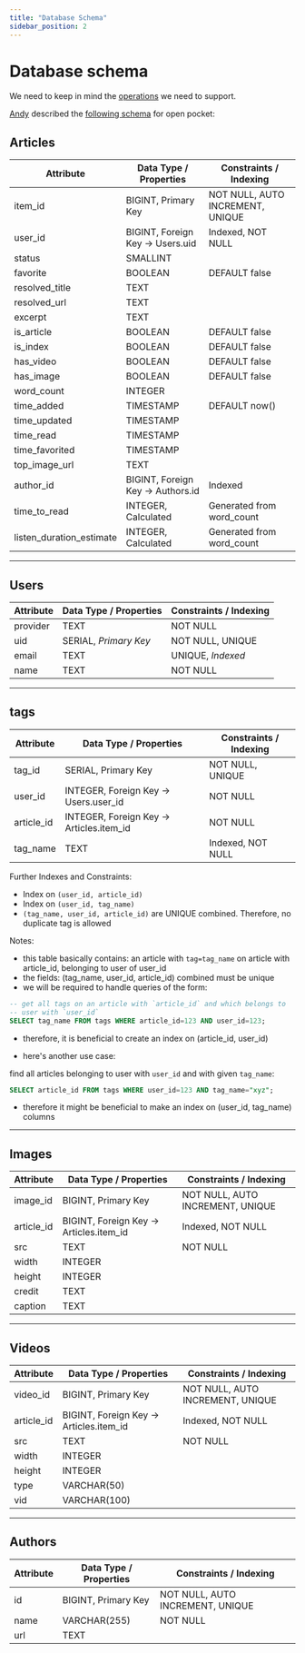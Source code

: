 ```yaml
---
title: "Database Schema"
sidebar_position: 2
---
```


# Database schema

We need to keep in mind the [operations](/docs/category/api-spec) we
need to support.


[Andy](https://github.com/andyw8) described the [following
schema](https://github.com/open-pocket/open-pocket/issues/2) for open
pocket:

## Articles

| Attribute               | Data Type / Properties     | Constraints / Indexing                    |
|--------------------------|----------------------------|--------------------------------------------|
| item\_id                 | BIGINT, Primary Key        | NOT NULL, AUTO INCREMENT, UNIQUE           |
| user\_id                 | BIGINT, Foreign Key → Users.uid | Indexed, NOT NULL                     |
| status                  | SMALLINT                   |                                            |
| favorite                | BOOLEAN                    | DEFAULT false                              |
| resolved\_title          | TEXT                       |                                            |
| resolved\_url            | TEXT                       |                                            |
| excerpt                 | TEXT                       |                                            |
| is\_article              | BOOLEAN                    | DEFAULT false                              |
| is\_index                | BOOLEAN                    | DEFAULT false                              |
| has\_video               | BOOLEAN                    | DEFAULT false                              |
| has\_image               | BOOLEAN                    | DEFAULT false                              |
| word\_count              | INTEGER                    |                                            |
| time\_added              | TIMESTAMP                  | DEFAULT now()                              |
| time\_updated            | TIMESTAMP                  |                                            |
| time\_read               | TIMESTAMP                  |                                            |
| time\_favorited          | TIMESTAMP                  |                                            |
| top\_image\_url           | TEXT                       |                                            |
| author\_id               | BIGINT, Foreign Key → Authors.id | Indexed                                |
| time\_to\_read            | INTEGER, Calculated        | Generated from word\_count                  |
| listen\_duration\_estimate| INTEGER, Calculated        | Generated from word\_count                  |

---

## Users

| Attribute   | Data Type / Properties  | Constraints / Indexing            |
|-------------|--------------------------|------------------------------------|
| provider    | TEXT                     | NOT NULL                           |
| uid         | SERIAL, _Primary Key_    | NOT NULL, UNIQUE                   |
| email       | TEXT                     | UNIQUE, _Indexed_                  |
| name        | TEXT                     | NOT NULL                           |

---

## tags

| Attribute   | Data Type / Properties             | Constraints / Indexing            |
|-------------|-------------------------------------|------------------------------------|
| tag\_id      | SERIAL, Primary Key                     | NOT NULL, UNIQUE                  |
| user\_id     | INTEGER, Foreign Key → Users.user\_id    | NOT NULL                  |
| article\_id  | INTEGER, Foreign Key → Articles.item\_id | NOT NULL                |
| tag\_name    | TEXT                                    |  Indexed, NOT NULL        |

Further Indexes and Constraints:

- Index on `(user_id, article_id)`
- Index on `(user_id, tag_name)`
- `(tag_name, user_id, article_id)` are UNIQUE combined. Therefore, no
  duplicate tag is allowed

Notes:

- this table basically contains: an article with `tag=tag_name` on
  article with article\_id, belonging to user of user\_id
- the fields: (tag\_name, user\_id, article\_id) combined must be unique
- we will be required to handle queries of the form:

```sql
-- get all tags on an article with `article_id` and which belongs to
-- user with `user_id`
SELECT tag_name FROM tags WHERE article_id=123 AND user_id=123;
```

- therefore, it is beneficial to create an index on (article\_id, user\_id)

- here's another use case:

find all articles belonging to user with `user_id` and with given
`tag_name`:

```sql
SELECT article_id FROM tags WHERE user_id=123 AND tag_name="xyz";
```

- therefore it might be beneficial to make an index on (user\_id,
  tag\_name) columns

---

## Images

| Attribute   | Data Type / Properties             | Constraints / Indexing            |
|-------------|-------------------------------------|------------------------------------|
| image\_id    | BIGINT, Primary Key                | NOT NULL, AUTO INCREMENT, UNIQUE   |
| article\_id  | BIGINT, Foreign Key → Articles.item\_id | Indexed, NOT NULL                |
| src         | TEXT                               | NOT NULL                           |
| width       | INTEGER                            |                                    |
| height      | INTEGER                            |                                    |
| credit      | TEXT                               |                                    |
| caption     | TEXT                               |                                    |

---

## Videos

| Attribute   | Data Type / Properties             | Constraints / Indexing            |
|-------------|-------------------------------------|------------------------------------|
| video\_id    | BIGINT, Primary Key                | NOT NULL, AUTO INCREMENT, UNIQUE   |
| article\_id  | BIGINT, Foreign Key → Articles.item\_id | Indexed, NOT NULL                |
| src         | TEXT                               | NOT NULL                           |
| width       | INTEGER                            |                                    |
| height      | INTEGER                            |                                    |
| type        | VARCHAR(50)                        |                                    |
| vid         | VARCHAR(100)                       |                                    |

---

## Authors

| Attribute   | Data Type / Properties  | Constraints / Indexing            |
|-------------|--------------------------|------------------------------------|
| id          | BIGINT, Primary Key     | NOT NULL, AUTO INCREMENT, UNIQUE   |
| name        | VARCHAR(255)            | NOT NULL                           |
| url         | TEXT                     |                                    |

